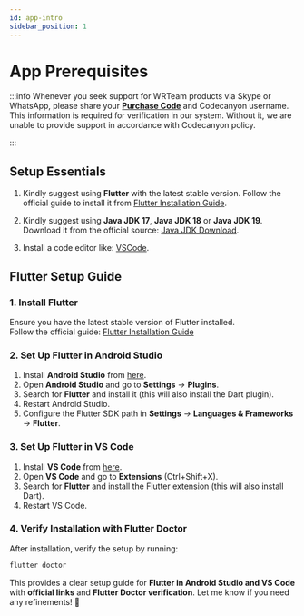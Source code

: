 ```yaml
---
id: app-intro
sidebar_position: 1
---
```


# App Prerequisites

:::info
Whenever you seek support for WRTeam products via Skype or WhatsApp, please share your **[Purchase Code](https://help.market.envato.com/hc/en-us/articles/202822600-Where-Is-My-Purchase-Code)** and Codecanyon username. This information is required for verification in our system. Without it, we are unable to provide support in accordance with Codecanyon policy.

:::

## Setup Essentials

1. Kindly suggest using **Flutter** with the latest stable version. Follow the official guide to install it from [Flutter Installation Guide](https://docs.flutter.dev/get-started/install).

2. Kindly suggest using **Java JDK 17**, **Java JDK 18** or **Java JDK 19**. Download it from the official source: [Java JDK Download](https://www.oracle.com/java/technologies/javase-jdk17-downloads.html).


3. Install a code editor like: [VSCode](https://code.visualstudio.com/download).


## Flutter Setup Guide

### 1. Install Flutter
Ensure you have the latest stable version of Flutter installed.  
Follow the official guide: [Flutter Installation Guide](https://docs.flutter.dev/get-started/install)

### 2. Set Up Flutter in Android Studio
1. Install **Android Studio** from [here](https://developer.android.com/studio).
2. Open **Android Studio** and go to **Settings** → **Plugins**.
3. Search for **Flutter** and install it (this will also install the Dart plugin).
4. Restart Android Studio.
5. Configure the Flutter SDK path in **Settings** → **Languages & Frameworks** → **Flutter**.

### 3. Set Up Flutter in VS Code
1. Install **VS Code** from [here](https://code.visualstudio.com/).
2. Open **VS Code** and go to **Extensions** (Ctrl+Shift+X).
3. Search for **Flutter** and install the Flutter extension (this will also install Dart).
4. Restart VS Code.

### 4. Verify Installation with Flutter Doctor
After installation, verify the setup by running:

```sh
flutter doctor
```

This provides a clear setup guide for **Flutter in Android Studio and VS Code** with **official links** and **Flutter Doctor verification**. Let me know if you need any refinements! 🚀

